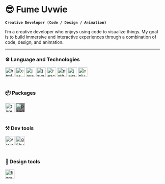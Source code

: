 # 😎 Fume Uvwie
**`Creative Developer (Code / Design / Animation)`**

I’m a creative developer who enjoys using code to visualize things. My goal is to build immersive and interactive experiences through a combination of code, design, and animation.

---
### ⚙️ Language and Technologies
<p>
    <img src="https://cdn.jsdelivr.net/gh/devicons/devicon/icons/html5/html5-original.svg" alt="html" width="30px"/>
    <img src="https://cdn.jsdelivr.net/gh/devicons/devicon/icons/css3/css3-original.svg" alt="css" width="30px"/>
    <img src="https://cdn.jsdelivr.net/gh/devicons/devicon/icons/javascript/javascript-original.svg" alt="javascript" width="30px"/>
    <img src="https://cdn.jsdelivr.net/gh/devicons/devicon/icons/nodejs/nodejs-original.svg" alt="javascript" width="30px"/>
    <img src="https://cdn.jsdelivr.net/gh/devicons/devicon/icons/react/react-original.svg" alt="react" width="30px" />
    <img src="https://cdn.jsdelivr.net/gh/devicons/devicon/icons/python/python-original.svg" alt="python" width="30px"/>
    <img src="https://cdn.jsdelivr.net/gh/devicons/devicon/icons/java/java-original.svg" alt="java" width="30px"/>
    <img src="https://cdn.jsdelivr.net/gh/devicons/devicon/icons/cplusplus/cplusplus-original.svg" alt="cplusplus" width="30px" />
</p>

#

### 📦 Packages
<img src="https://cdn.jsdelivr.net/gh/devicons/devicon/icons/threejs/threejs-original-wordmark.svg" alt="threejs" width="30px" style="background-color: white;"/>
<img src="https://cdn.jsdelivr.net/gh/devicons/devicon/icons/pandas/pandas-original-wordmark.svg" alt="pandas" width="30px" style="background-color: grey;"/>

#

### ⚒️ Dev tools
<img src="https://cdn.jsdelivr.net/gh/devicons/devicon/icons/vscode/vscode-original.svg" alt="vscode" width="30px"/>
<img src="https://cdn.jsdelivr.net/gh/devicons/devicon/icons/github/github-original.svg" alt="github" width="30px" />


#

### 🎨 Design tools
<img src="https://cdn.jsdelivr.net/gh/devicons/devicon/icons/figma/figma-original.svg" alt="figma" width="30px" />
          


<!--
**fumzy123/fumzy123** is a ✨ _special_ ✨ repository because its `README.md` (this file) appears on your GitHub profile.

Here are some ideas to get you started:

- 🔭 I’m currently working on ...
- 🌱 I’m currently learning ...
- 👯 I’m looking to collaborate on ...
- 🤔 I’m looking for help with ...
- 💬 Ask me about ...
- 📫 How to reach me: ...
- 😄 Pronouns: ...
- ⚡ Fun fact: ...
-->
